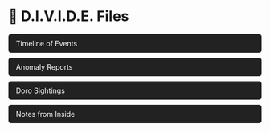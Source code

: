 
<html lang="en">
<head>
  <meta charset="UTF-8">
  <meta name="viewport" content="width=device-width, initial-scale=1.0">
  <title>D.I.V.I.D.E. Wiki</title>
  
  <style>
    /* Make the links block-level elements to stack them vertically */
    a {
      display: block;           /* Make each link take a new line */
      margin-bottom: 10px;      /* Add space between the links */
      text-decoration: none;    /* Remove the underline from the links */
      color: white;             /* Make the text white */
      padding: 10px 15px;       /* Add padding around the text */
      background-color: #222;   /* Set a background color for the links */
      border-radius: 5px;       /* Round the corners of the links */
    }

    /* Hover effect: change background color when hovering over a link */
    a:hover {
      background-color: crimson; /* Set background color to crimson when hovered */
    }
  </style>

</head>
<body>
  <h1>📁 D.I.V.I.D.E. Files</h1>


  
  <!-- Links to different pages -->
  <div>
<a href="timeline.html">Timeline of Events</a>
<a href="anomaly_reports.html">Anomaly Reports</a>
<a href="doro_sightings.html">Doro Sightings</a>
<a href="notes_from_inside.html">Notes from Inside</a>
  </div>

</body>
</html>
